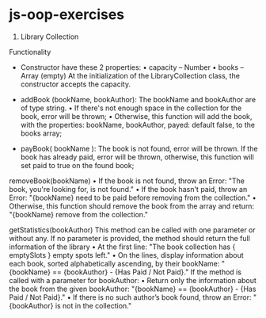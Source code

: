 # js-oop-exercises

1. Library Collection

Functionality

- Constructor have these 2 properties:
•	capacity – Number
•	books – Array (empty)
At the initialization of the LibraryCollection class, the constructor accepts the capacity.

- addBook (bookName, bookAuthor): The bookName and bookAuthor are of type string. 
•	If there's not enough space in the collection for the book, error will be thrown;
•	Otherwise, this function will add the book, with the properties: bookName, bookAuthor, payed: default false, to the books array;

- payBook( bookName ):  The book is not found, error will be thrown. If the book has already paid, error will be thrown, otherwise, this function will set paid to true on the found book;

removeBook(bookName) 
•	If the book is not found, throw an Error:
"The book, you're looking for, is not found."
•	If the book hasn't paid, throw an Error:
"{bookName} need to be paid before removing from the collection."
•	Otherwise, this function should remove the book from the array and return:
"{bookName} remove from the collection."

getStatistics(bookAuthor)
This method can be called with one parameter or without any.
 If no parameter is provided, the method should return the full information of the library 
•	At the first line:
"The book collection has { emptySlots } empty spots left."
•	On the lines, display information about each book, sorted alphabetically ascending, by their bookName:
"{bookName} == {bookAuthor} - {Has Paid / Not Paid}."
If the method is called with a parameter for bookAuthor:
•	Return only the information about the book from the given bookAuthor:
"{bookName} == {bookAuthor} - {Has Paid / Not Paid}."
•	If there is no such author’s book found, throw an Error:
"{bookAuthor} is not in the collection."
